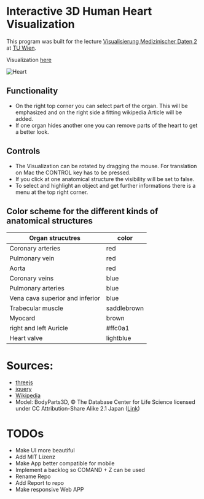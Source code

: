 # Interactive 3D Human Heart Visualization
This program was built for the lecture [Visualisierung Medizinischer Daten 2](https://www.cg.tuwien.ac.at/courses/MedVis2/VU.html) at [TU Wien](https://www.cg.tuwien.ac.at).

Visualization [here](https://ippon1.github.io/Medical_Vis/)

![Heart](https://ippon1.github.io/Medical_Vis/screenshots/example_heart.png)

## Functionality
* On the right top corner you can select part of the organ. This will be emphasized and on the right side a fitting wikipedia Article will be added.
* If one organ hides another one you can remove parts of the heart to get a better look.

## Controls
* The Visualization can be rotated by dragging the mouse. For translation on Mac the CONTROL key has to be pressed.
* If you click at one anatomical structure the visibility will be set to false.
* To select and highlight an object and get further informations there is a menu at the top right corner. 

## Color scheme for the different kinds of anatomical structures
Organ strucutres | color
--- | --- 
Coronary arteries | red
Pulmonary vein | red
Aorta | red
Coronary veins | blue
Pulmonary arteries | blue
Vena cava superior and inferior | blue
Trabecular muscle | saddlebrown
Myocard | brown
right and left Auricle | #ffc0a1
Heart valve | lightblue

# Sources:
* [threejs](https://threejs.org/)
* [jquery](https://jquery.com/)
* [Wikipedia](https://en.wikipedia.org)
* Model: BodyParts3D, © The Database Center for Life Science licensed under CC Attribution-Share Alike 2.1 Japan ([Link](http://lifesciencedb.jp/bp3d/?fbclid=IwAR1KWPydXGal56TpQECD6nJsdcyhLHbElKpUotss5UFEw22KZFBliX3ugtY))

# TODOs
* Make UI more beautiful
* Add MIT Lizenz
* Make App better compatible for mobile 
* Implement a backlog so COMAND + Z can be used
* Rename Repo
* Add Report to repo
* Make responsive Web APP
